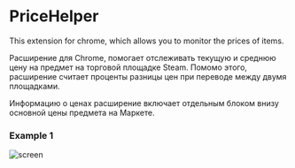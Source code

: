 # PriceHelper

This extension for chrome, which allows you to monitor the prices of items.

Расширение для Chrome, помогает отслеживать текущую и среднюю цену на предмет на торговой площадке Steam. Помомо этого, расширение считает проценты разницы цен при переводе между двумя площадками. 

Информацию о ценах расширение включает отдельным блоком внизу основной цены предмета на Маркете.

### Example 1

![screen](https://raw.githubusercontent.com/Shitovdm/PriceHelper/master/img/screen/to/image.PNG)



